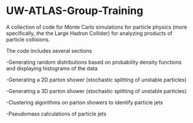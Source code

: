 # UW-ATLAS-Group-Training
A collection of code for Monte Carlo simulations for particle physics (more specifically, the the Large Hadron Collider) for analyzing products of particle collisions.  

The code includes several sections

-Generating random distributions based on probability density functions and displaying histograms of the data

-Generating a 2D parton shower (stochastic splitting of unstable particles)

-Generating a 3D parton shower (stochastic splitting of unstable particles)

-Clustering algorithms on parton showers to identify particle jets

-Pseudomass calculations of particle jets
